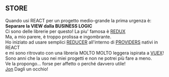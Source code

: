 
## STORE

Quando usi REACT per un progetto medio-grande la prima urgenza  è:   
**Separare la VIEW dalla BUSINESS LOGIC**  
Ci sono delle librerie per questo! La piu' famosa è [REDUX](https://redux.js.org/)  
Ma, a mio parere, è troppo prolissa e ingombrante.  
Ho iniziato ad usare semplici [REDUCER](https://it.reactjs.org/docs/hooks-reference.html#usereducer) all'interno di [PROVIDERS](https://it.reactjs.org/docs/hooks-reference.html#usecontext) nativi in REACT  
e mi sono ritrovato con una libreria MOLTO MOLTO leggera ispirata a [VUEX](https://vuex.vuejs.org/)!  
Sono anni che la uso nei miei progetti e non ne potrei più fare a meno.  
Ve la propongo... forse per affetto o perché davvero utile!   
[Jon](https://github.com/priolo/jon)
Dagli un occhio!